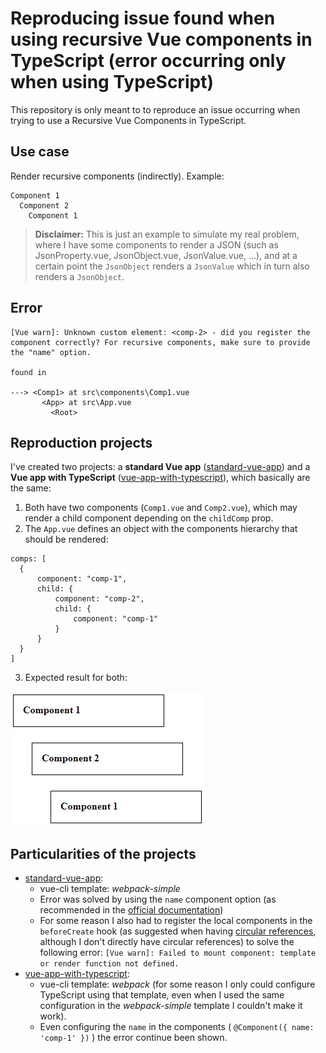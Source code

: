 # Reproducing issue found when using recursive Vue components in TypeScript (error occurring only when using TypeScript)

This repository is only meant to to reproduce an issue occurring when trying to use a Recursive Vue Components in TypeScript.

## Use case
Render recursive components (indirectly). Example:

```
Component 1
  Component 2
    Component 1
```
> **Disclaimer:** This is just an example to simulate my real problem, where I have some components to render a JSON (such as JsonProperty.vue, JsonObject.vue, JsonValue.vue, ...), and at a certain point the `JsonObject` renders a `JsonValue` which in turn also renders a `JsonObject`.

## Error
```
[Vue warn]: Unknown custom element: <comp-2> - did you register the component correctly? For recursive components, make sure to provide the "name" option.

found in

---> <Comp1> at src\components\Comp1.vue
       <App> at src\App.vue
         <Root>
```


## Reproduction projects
I've created two projects: a **standard Vue app** ([standard-vue-app]) and a **Vue app with TypeScript** ([vue-app-with-typescript]), which basically are the same:

1. Both have two components (`Comp1.vue` and `Comp2.vue`), which may render a child component depending on the `childComp` prop.
2. The `App.vue` defines an object with the components hierarchy that should be rendered:
  ```
comps: [
    { 
        component: "comp-1",
        child: { 
            component: "comp-2",
            child: { 
                component: "comp-1"
            }
        }
    }
]
  ```
3. Expected result for both:

![Expected result][expected-result]

## Particularities of the projects

- [standard-vue-app]:
  - vue-cli template: *webpack-simple*
  - Error was solved by using the `name` component option (as recommended in the [official documentation](https://vuejs.org/v2/guide/components.html#Recursive-Components))
  - For some reason I also had to register the local components in the `beforeCreate` hook (as suggested when having [circular references](https://vuejs.org/v2/guide/components.html#Circular-References-Between-Components), although I don't directly have circular references) to solve the following error: `[Vue warn]: Failed to mount component: template or render function not defined.`
- [vue-app-with-typescript]:
  - vue-cli template: *webpack* (for some reason I only could configure TypeScript using that template, even when I used the same configuration in the *webpack-simple* template I couldn't make it work).
  - Even configuring the `name` in the components ( `@Component({ name:  'comp-1' })` ) the error continue been shown.



[expected-result]: https://github.com/alexandrevribeiro/reproducing-vue-recursive-comp-issue-with-typescript/blob/master/images/expected-result.png "Expected result"

[standard-vue-app]: https://github.com/alexandrevribeiro/reproducing-vue-recursive-comp-issue-with-typescript/tree/master/standard-vue-app

[vue-app-with-typescript]: https://github.com/alexandrevribeiro/reproducing-vue-recursive-comp-issue-with-typescript/tree/master/vue-app-with-typescript